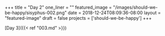 +++
title = "Day 2"
one_liner = ""
featured_image = "/images/should-we-be-happy/sisyphus-002.png"
date = 2018-12-24T08:09:36-08:00
layout = "featured-image"
draft = false
projects = ['should-we-be-happy']
+++

[Day 3]({{< ref "003.md" >}})
